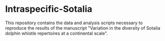 # Intraspecific-Sotalia

This repository contains the data and analysis scripts necessary to reproduce
the results of the manuscript "Variation in the diversity of Sotalia dolphin
whistle repertoires at a continental scale". 


